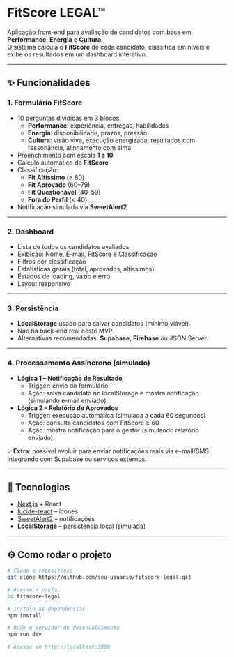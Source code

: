 # FitScore LEGAL™

Aplicação front-end para avaliação de candidatos com base em **Performance**, **Energia** e **Cultura**.  
O sistema calcula o **FitScore** de cada candidato, classifica em níveis e exibe os resultados em um dashboard interativo.

---

## ✨ Funcionalidades

### 1. Formulário FitScore
- 10 perguntas divididas em 3 blocos:
  - **Performance**: experiência, entregas, habilidades
  - **Energia**: disponibilidade, prazos, pressão
  - **Cultura**: visão viva, execução energizada, resultados com ressonância, alinhamento com alma
- Preenchimento com escala **1 a 10**
- Cálculo automático do **FitScore**
- Classificação:
  - **Fit Altíssimo** (≥ 80)
  - **Fit Aprovado** (60–79)
  - **Fit Questionável** (40–59)
  - **Fora do Perfil** (< 40)
- Notificação simulada via **SweetAlert2**

---

### 2. Dashboard
- Lista de todos os candidatos avaliados
- Exibição: Nome, E-mail, FitScore e Classificação
- Filtros por classificação
- Estatísticas gerais (total, aprovados, altíssimos)
- Estados de loading, vazio e erro
- Layout responsivo

---

### 3. Persistência
- **LocalStorage** usado para salvar candidatos (mínimo viável).
- Não há back-end real neste MVP.
- Alternativas recomendadas: **Supabase**, **Firebase** ou JSON Server.

---

### 4. Processamento Assíncrono (simulado)
- **Lógica 1 – Notificação de Resultado**
  - Trigger: envio do formulário
  - Ação: salva candidato no localStorage e mostra notificação (simulando e-mail enviado).
- **Lógica 2 – Relatório de Aprovados**
  - Trigger: execução automática (simulada a cada 60 segundos)
  - Ação: consulta candidatos com FitScore ≥ 60
  - Ação: mostra notificação para o gestor (simulando relatório enviado).

💡 **Extra**: possível evoluir para enviar notificações reais via e-mail/SMS integrando com Supabase ou serviços externos.

---

## 🚀 Tecnologias

- [Next.js](https://nextjs.org/) + React
- [lucide-react](https://lucide.dev/) – ícones
- [SweetAlert2](https://sweetalert2.github.io/) – notificações
- **LocalStorage** – persistência local (simulada)

---

## ⚙️ Como rodar o projeto

```bash
# Clone o repositório
git clone https://github.com/seu-usuario/fitscore-legal.git

# Acesse a pasta
cd fitscore-legal

# Instale as dependências
npm install

# Rode o servidor de desenvolvimento
npm run dev

# Acesse em http://localhost:3000

